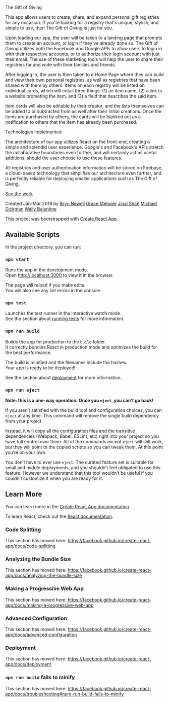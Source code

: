 The Gift of Giving

This app allows users to create, share, and expand personal gift registries for any occasion.  If you're looking for a registry that's unique, stylish, and simple to use, then The Gift of Giving is just for you. 

Upon loading our app, the user will be taken to a landing page that prompts them to create an account, or login if they've already done so.  The Gift of Giving utilizes both the Facebook and Google APIs to allow users to login in with their respective accounts, or to authorize their login account with just their email.  The use of these marketing tools will help the user to share their registries far and wide with their families and friends.

After logging in, the user is then taken to a Home Page where they can build and view their own personal registries, as well as registries that have been shared with them by others.  Items on each registry will be listed on individual cards, which will entail three things: (1) an item name, (2) a link to a website promoting the item, and (3) a field that describes the said item.  

Item cards will also be editable by their creator, and the lists themselves can be added to or subtracted from as well after their initial creations.  Once the items are purchased by others, the cards will be blanked out as a notification to others that the item has already been purchased.


Technologies Implemented

The architecture of our app utilizes React on the front-end, creating a simple and splendid user experience.  Google's and Facebook's APIs stretch the collaborative boundaries even further, and will certainly act as useful additions, should the user choose to use these features.  

All registries and user authentication information will be stored on Firebase, a cloud-based technology that simplifies our architecture even further, and is perfectly reliable for deploying smaller applications such as The Gift of Giving.

[See the work](https://the-gift-of-giving.firebaseapp.com/)

Created Jan-Mar 2019 by
[Bryn Newell](https://www.linkedin.com/in/bryn-newell/)
[Grace Metivier](https://www.linkedin.com/in/grace-metivier-790730150/)
[Jinal Shah](https://www.linkedin.com/in/jinal-shah-design/)
[Michael Dickman](https://www.linkedin.com/in/michael-dickmann-46790a135/)
[Wally Balentine](https://www.linkedin.com/in/james-ballentine/)



This project was bootstrapped with [Create React App](https://github.com/facebook/create-react-app).

## Available Scripts

In the project directory, you can run:

### `npm start`

Runs the app in the development mode.<br>
Open [http://localhost:3000](http://localhost:3000) to view it in the browser.

The page will reload if you make edits.<br>
You will also see any lint errors in the console.

### `npm test`

Launches the test runner in the interactive watch mode.<br>
See the section about [running tests](https://facebook.github.io/create-react-app/docs/running-tests) for more information.

### `npm run build`

Builds the app for production to the `build` folder.<br>
It correctly bundles React in production mode and optimizes the build for the best performance.

The build is minified and the filenames include the hashes.<br>
Your app is ready to be deployed!

See the section about [deployment](https://facebook.github.io/create-react-app/docs/deployment) for more information.

### `npm run eject`

**Note: this is a one-way operation. Once you `eject`, you can’t go back!**

If you aren’t satisfied with the build tool and configuration choices, you can `eject` at any time. This command will remove the single build dependency from your project.

Instead, it will copy all the configuration files and the transitive dependencies (Webpack, Babel, ESLint, etc) right into your project so you have full control over them. All of the commands except `eject` will still work, but they will point to the copied scripts so you can tweak them. At this point you’re on your own.

You don’t have to ever use `eject`. The curated feature set is suitable for small and middle deployments, and you shouldn’t feel obligated to use this feature. However we understand that this tool wouldn’t be useful if you couldn’t customize it when you are ready for it.

## Learn More

You can learn more in the [Create React App documentation](https://facebook.github.io/create-react-app/docs/getting-started).

To learn React, check out the [React documentation](https://reactjs.org/).

### Code Splitting

This section has moved here: https://facebook.github.io/create-react-app/docs/code-splitting

### Analyzing the Bundle Size

This section has moved here: https://facebook.github.io/create-react-app/docs/analyzing-the-bundle-size

### Making a Progressive Web App

This section has moved here: https://facebook.github.io/create-react-app/docs/making-a-progressive-web-app

### Advanced Configuration

This section has moved here: https://facebook.github.io/create-react-app/docs/advanced-configuration

### Deployment

This section has moved here: https://facebook.github.io/create-react-app/docs/deployment

### `npm run build` fails to minify

This section has moved here: https://facebook.github.io/create-react-app/docs/troubleshooting#npm-run-build-fails-to-minify
